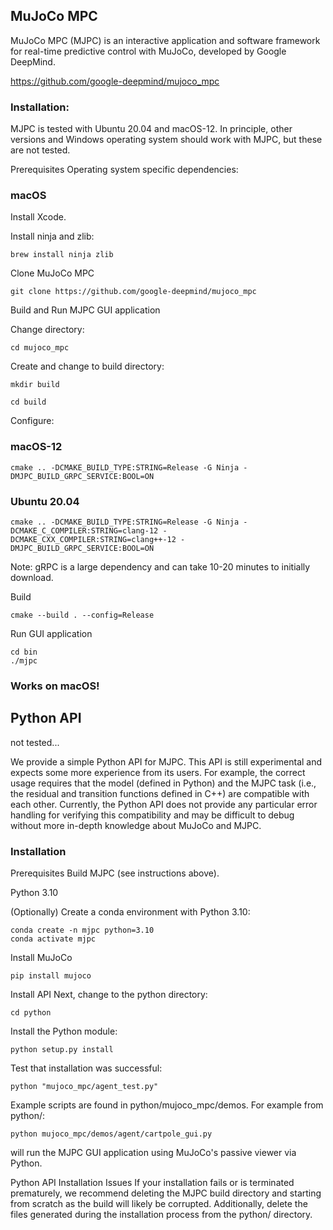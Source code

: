 ## MuJoCo MPC

MuJoCo MPC (MJPC) is an interactive application and software framework for real-time predictive control with MuJoCo, developed by Google DeepMind.

https://github.com/google-deepmind/mujoco_mpc

### Installation:

MJPC is tested with Ubuntu 20.04 and macOS-12. In principle, other versions and Windows operating system should work with MJPC, but these are not tested.

Prerequisites
Operating system specific dependencies:

### macOS

Install Xcode.

Install ninja and zlib:
```
brew install ninja zlib
```

Clone MuJoCo MPC
```
git clone https://github.com/google-deepmind/mujoco_mpc
```

Build and Run MJPC GUI application

Change directory:
```
cd mujoco_mpc
```
Create and change to build directory:
```
mkdir build

cd build
```

Configure:
### macOS-12
```
cmake .. -DCMAKE_BUILD_TYPE:STRING=Release -G Ninja -DMJPC_BUILD_GRPC_SERVICE:BOOL=ON
```
### Ubuntu 20.04
```
cmake .. -DCMAKE_BUILD_TYPE:STRING=Release -G Ninja -DCMAKE_C_COMPILER:STRING=clang-12 -DCMAKE_CXX_COMPILER:STRING=clang++-12 -DMJPC_BUILD_GRPC_SERVICE:BOOL=ON
```
Note: gRPC is a large dependency and can take 10-20 minutes to initially download.

Build
```
cmake --build . --config=Release
```
Run GUI application
```
cd bin
./mjpc
```
### Works on macOS!


## Python API
not tested...

We provide a simple Python API for MJPC. This API is still experimental and expects some more experience from its users. For example, the correct usage requires that the model (defined in Python) and the MJPC task (i.e., the residual and transition functions defined in C++) are compatible with each other. Currently, the Python API does not provide any particular error handling for verifying this compatibility and may be difficult to debug without more in-depth knowledge about MuJoCo and MJPC.

### Installation
Prerequisites
Build MJPC (see instructions above).

Python 3.10

(Optionally) Create a conda environment with Python 3.10:
```
conda create -n mjpc python=3.10
conda activate mjpc
```
Install MuJoCo
```
pip install mujoco
```
Install API
Next, change to the python directory:

```
cd python
```
Install the Python module:
```
python setup.py install
```
Test that installation was successful:
```
python "mujoco_mpc/agent_test.py"
```
Example scripts are found in python/mujoco_mpc/demos. For example from python/:
```
python mujoco_mpc/demos/agent/cartpole_gui.py
```
will run the MJPC GUI application using MuJoCo's passive viewer via Python.

Python API Installation Issues
If your installation fails or is terminated prematurely, we recommend deleting the MJPC build directory and starting from scratch as the build will likely be corrupted. Additionally, delete the files generated during the installation process from the python/ directory.

